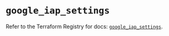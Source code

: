 # `google_iap_settings`

Refer to the Terraform Registry for docs: [`google_iap_settings`](https://registry.terraform.io/providers/hashicorp/google/6.42.0/docs/resources/iap_settings).

